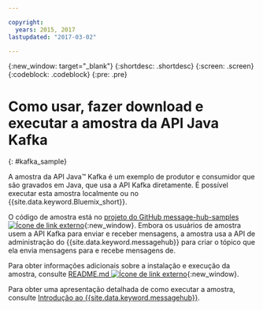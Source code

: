 ```yaml
---

copyright:
  years: 2015, 2017
lastupdated: "2017-03-02"

---
```


{:new_window: target="_blank"}
{:shortdesc: .shortdesc}
{:screen: .screen}
{:codeblock: .codeblock}
{:pre: .pre}

# Como usar, fazer download e executar a amostra da API Java Kafka
{: #kafka_sample}


A amostra da API Java&trade; Kafka é um exemplo de produtor e consumidor que são gravados em Java, que usa a API Kafka diretamente. É possível executar esta amostra localmente ou no {{site.data.keyword.Bluemix_short}}.

O código de amostra está no [projeto do GitHub message-hub-samples ![Ícone de link externo](../../icons/launch-glyph.svg "Ícone de link externo")](https://github.com/ibm-messaging/message-hub-samples/tree/master/kafka-java-console-sample){:new_window}. Embora os usuários de amostra usem a API
Kafka para enviar e receber mensagens, a amostra usa a API de administração do
{{site.data.keyword.messagehub}} para criar o tópico que ela envia mensagens para e recebe
mensagens de.

Para obter informações adicionais sobre a instalação e execução da amostra, consulte [README.md ![Ícone de link externo](../../icons/launch-glyph.svg "Ícone de link externo")](https://github.com/ibm-messaging/message-hub-samples/tree/master/kafka-java-console-sample){:new_window}.

Para obter uma apresentação detalhada de como executar a amostra, consulte [Introdução ao {{site.data.keyword.messagehub}}](/docs/services/MessageHub/index.html#getting_started_steps).


